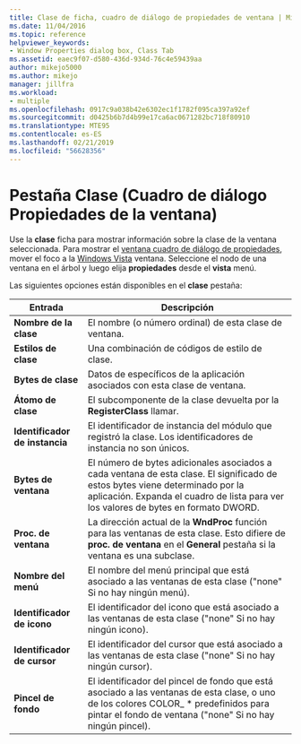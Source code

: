 ```yaml
---
title: Clase de ficha, cuadro de diálogo de propiedades de ventana | Microsoft Docs
ms.date: 11/04/2016
ms.topic: reference
helpviewer_keywords:
- Window Properties dialog box, Class Tab
ms.assetid: eaec9f07-d580-436d-934d-76c4e59439aa
author: mikejo5000
ms.author: mikejo
manager: jillfra
ms.workload:
- multiple
ms.openlocfilehash: 0917c9a038b42e6302ec1f1782f095ca397a92ef
ms.sourcegitcommit: d0425b6b7d4b99e17ca6ac0671282bc718f80910
ms.translationtype: MTE95
ms.contentlocale: es-ES
ms.lasthandoff: 02/21/2019
ms.locfileid: "56628356"
---
```

# <a name="class-tab-window-properties-dialog-box"></a>Pestaña Clase (Cuadro de diálogo Propiedades de la ventana)
Use la **clase** ficha para mostrar información sobre la clase de la ventana seleccionada. Para mostrar el [ventana cuadro de diálogo de propiedades](../debugger/window-properties-dialog-box.md), mover el foco a la [Windows Vista](../debugger/windows-view.md) ventana. Seleccione el nodo de una ventana en el árbol y luego elija **propiedades** desde el **vista** menú.

 Las siguientes opciones están disponibles en el **clase** pestaña:

|Entrada|Descripción|
|-----------|-----------------|
|**Nombre de la clase**|El nombre (o número ordinal) de esta clase de ventana.|
|**Estilos de clase**|Una combinación de códigos de estilo de clase.|
|**Bytes de clase**|Datos de específicos de la aplicación asociados con esta clase de ventana.|
|**Átomo de clase**|El subcomponente de la clase devuelta por la **RegisterClass** llamar.|
|**Identificador de instancia**|El identificador de instancia del módulo que registró la clase. Los identificadores de instancia no son únicos.|
|**Bytes de ventana**|El número de bytes adicionales asociados a cada ventana de esta clase. El significado de estos bytes viene determinado por la aplicación. Expanda el cuadro de lista para ver los valores de bytes en formato DWORD.|
|**Proc. de ventana**|La dirección actual de la **WndProc** función para las ventanas de esta clase. Esto difiere de **proc. de ventana** en el **General** pestaña si la ventana es una subclase.|
|**Nombre del menú**|El nombre del menú principal que está asociado a las ventanas de esta clase ("none" Si no hay ningún menú).|
|**Identificador de icono**|El identificador del icono que está asociado a las ventanas de esta clase ("none" Si no hay ningún icono).|
|**Identificador de cursor**|El identificador del cursor que está asociado a las ventanas de esta clase ("none" Si no hay ningún cursor).|
|**Pincel de fondo**|El identificador del pincel de fondo que está asociado a las ventanas de esta clase, o uno de los colores COLOR_ * predefinidos para pintar el fondo de ventana ("none" Si no hay ningún pincel).|